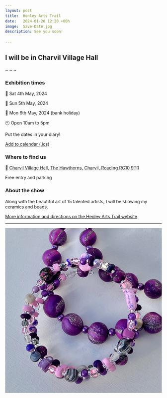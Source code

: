 ```yaml
---
layout: post
title:  Henley Arts Trail
date:   2024-01-20 12:20 +00h
image:  Save-Date.jpg
description: See you soon!

---
```


## I will be in Charvil Village Hall

~ ~ ~

### Exhibition times

📆 Sat 4th May, 2024

📆 Sun 5th May, 2024 

📆 Mon 6th May, 2024 (bank holiday)

🕙 Open 10am to 5pm

Put the dates in your diary!

[Add to calendar (.ics)](/calendar/hats.ics)

### Where to find us

📍 [Charvil Village Hall, The Hawthorns, Charvil, Reading RG10 9TR](https://goo.gl/maps/EUwkoS1fJapzpqPHA)

Free entry and parking

### About the show

Along with the beautiful art of 15 talented artists, I will be showing my ceramics and beads.

[More information and directions on the Henley Arts Trail website](https://www.henleyartstrail.com/19-twyford-studios.html).

----

![Necklaces](/images/HAT-2.jpg)
